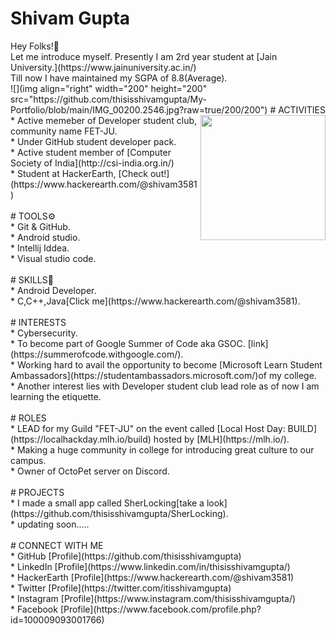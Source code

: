 <h1>Shivam Gupta</h1>Hey Folks!👋<br />
Let me introduce myself.
Presently I am 2rd year student at 
[Jain University.](https://www.jainuniversity.ac.in/)<br />
Till now I have maintained my SGPA of 8.8(Average).<br />
![](img align="right" width="200" height="200" src="https://github.com/thisisshivamgupta/My-Portfolio/blob/main/IMG_00200.2546.jpg?raw=true/200/200")
<img align="right" width="200" height="200" src="https://github.com/thisisshivamgupta/My-Portfolio/blob/main/IMG_00200.2546.jpg?raw=true/200/200">
 # ACTIVITIES<br />
 * Active memeber of Developer student club, community name FET-JU.<br />
 * Under GitHub student developer pack.<br />
 * Active student member of [Computer Society of India](http://csi-india.org.in/)<br />
 * Student at HackerEarth, [Check out!](https://www.hackerearth.com/@shivam3581)<br /><br />
 # TOOLS⚙<br />
 * Git & GitHub.<br />
 * Android studio.<br />
 * Intellij Iddea.<br />
 * Visual studio code.<br /><br />
 # SKILLS🤖<br />
 * Android Developer.<br />
 * C,C++,Java[Click me](https://www.hackerearth.com/@shivam3581).<br /><br />
 # INTERESTS<br />
 * Cybersecurity.<br />
 * To become part of Google Summer of Code aka GSOC. [link](https://summerofcode.withgoogle.com/).<br />
 * Working hard to avail the opportunity to become [Microsoft Learn
   Student Ambassadors](https://studentambassadors.microsoft.com/)of my college.<br />
 * Another interest lies with Developer student club lead role as of now I am learning the etiquette.<br /><br />
 # ROLES<br />
 * LEAD for my Guild "FET-JU" on the event called [Local Host Day: BUILD](https://localhackday.mlh.io/build) hosted by [MLH](https://mlh.io/).<br />
 * Making a huge community in college for introducing great culture to our campus.<br />
 * Owner of OctoPet server on Discord.<br /><br />
 # PROJECTS<br />
 * I made a small app called SherLocking[take a look](https://github.com/thisisshivamgupta/SherLocking).<br />
 * updating soon.....<br /><br />
 # CONNECT WITH ME<br />
 * GitHub [Profile](https://github.com/thisisshivamgupta)<br />
 * LinkedIn [Profile](https://www.linkedin.com/in/thisisshivamgupta/)<br />
 * HackerEarth [Profile](https://www.hackerearth.com/@shivam3581)<br />
 * Twitter [Profile](https://twitter.com/itisshivamgupta)<br />
 * Instagram [Profile](https://www.instagram.com/thisisshivamgupta/)<br />
 * Facebook [Profile](https://www.facebook.com/profile.php?id=100009093001766)<br />

